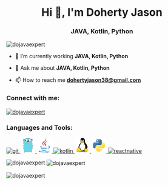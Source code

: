<h1 align="center">Hi 👋, I'm Doherty Jason</h1>
<h3 align="center">JAVA, Kotlin, Python</h3>

<p align="left"> <img src="https://komarev.com/ghpvc/?username=dojavaexpert&label=Profile%20views&color=0e75b6&style=flat" alt="dojavaexpert" /> </p>

- 🌱 I’m currently working **JAVA, Kotlin, Python**

- 💬 Ask me about **JAVA, Kotlin, Python**

- 📫 How to reach me **dohertyjason38@gmail.com**

<h3 align="left">Connect with me:</h3>
<p align="left">
<a href="https://dev.to/dojavaexpert" target="blank"><img align="center" src="https://raw.githubusercontent.com/rahuldkjain/github-profile-readme-generator/master/src/images/icons/Social/devto.svg" alt="dojavaexpert" height="30" width="40" /></a>
</p>

<h3 align="left">Languages and Tools:</h3>
<p align="left"> <a href="https://git-scm.com/" target="_blank" rel="noreferrer"> <img src="https://www.vectorlogo.zone/logos/git-scm/git-scm-icon.svg" alt="git" width="40" height="40"/> </a> <a href="https://golang.org" target="_blank" rel="noreferrer"> <img src="https://raw.githubusercontent.com/devicons/devicon/master/icons/go/go-original.svg" alt="go" width="40" height="40"/> </a> <a href="https://www.java.com" target="_blank" rel="noreferrer"> <img src="https://raw.githubusercontent.com/devicons/devicon/master/icons/java/java-original.svg" alt="java" width="40" height="40"/> </a> <a href="https://kotlinlang.org" target="_blank" rel="noreferrer"> <img src="https://www.vectorlogo.zone/logos/kotlinlang/kotlinlang-icon.svg" alt="kotlin" width="40" height="40"/> </a> <a href="https://www.linux.org/" target="_blank" rel="noreferrer"> <img src="https://raw.githubusercontent.com/devicons/devicon/master/icons/linux/linux-original.svg" alt="linux" width="40" height="40"/> </a> <a href="https://www.python.org" target="_blank" rel="noreferrer"> <img src="https://raw.githubusercontent.com/devicons/devicon/master/icons/python/python-original.svg" alt="python" width="40" height="40"/> </a> <a href="https://reactnative.dev/" target="_blank" rel="noreferrer"> <img src="https://reactnative.dev/img/header_logo.svg" alt="reactnative" width="40" height="40"/> </a> </p>

<p><img align="left" src="https://github-readme-stats.vercel.app/api/top-langs?username=dojavaexpert&show_icons=true&locale=en&layout=compact" alt="dojavaexpert" /></p>

<p>&nbsp;<img align="center" src="https://github-readme-stats.vercel.app/api?username=dojavaexpert&show_icons=true&locale=en" alt="dojavaexpert" /></p>

<p><img align="center" src="https://github-readme-streak-stats.herokuapp.com/?user=dojavaexpert&" alt="dojavaexpert" /></p>

